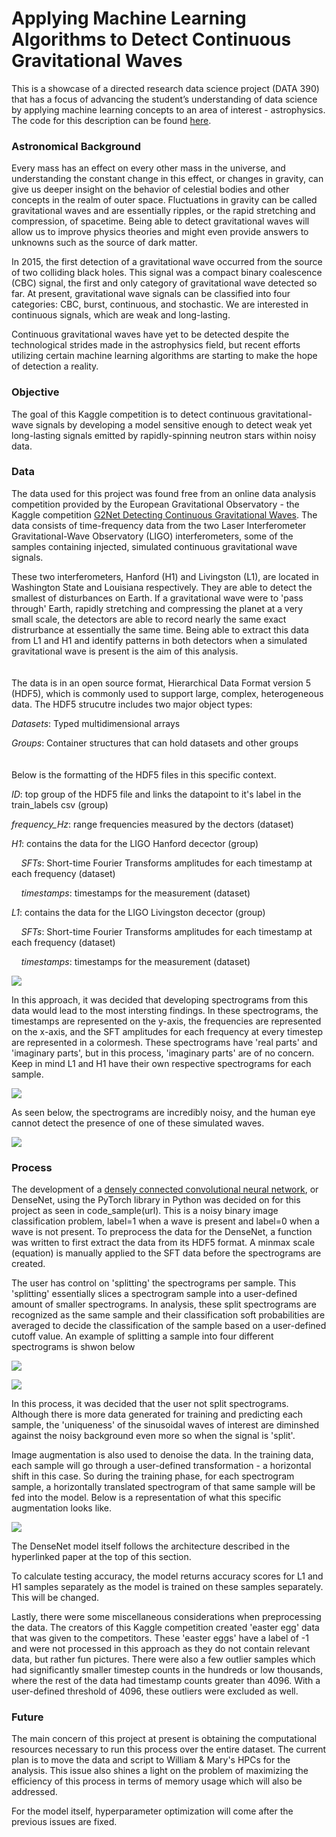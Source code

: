 # Applying Machine Learning Algorithms to Detect Continuous Gravitational Waves

This is a showcase of a directed research data science project (DATA 390) that has a focus of advancing the student’s understanding of data science by applying machine learning concepts to an area of interest - astrophysics. The code for this description can be found [here](code_sample.py).

### Astronomical Background

Every mass has an effect on every other mass in the universe, and understanding the constant change in this effect, or changes in gravity, can give us deeper insight on the behavior of celestial bodies and other concepts in the realm of outer space. Fluctuations in gravity can be called gravitational waves and are essentially ripples, or the rapid stretching and compression, of spacetime. Being able to detect gravitational waves will allow us to improve physics theories and might even provide answers to unknowns such as the source of dark matter.

In 2015, the first detection of a gravitational wave occurred from the source of two colliding black holes. This signal was a compact binary coalescence (CBC) signal, the first and only category of gravitational wave detected so far. At present, gravitational wave signals can be classified into four categories: CBC, burst, continuous, and stochastic. We are interested in continuous signals, which are weak and long-lasting.

Continuous gravitational waves have yet to be detected despite the technological strides made in the astrophysics field, but recent efforts utilizing certain machine learning algorithms are starting to make the hope of detection a reality.


### Objective
The goal of this Kaggle competition is to detect continuous gravitational-wave signals by developing a model sensitive enough to detect weak yet long-lasting signals emitted by rapidly-spinning neutron stars within noisy data.


### Data

The data used for this project was found free from an online data analysis competition provided by the European Gravitational Observatory - the Kaggle competition [G2Net Detecting Continuous Gravitational Waves](https://www.kaggle.com/competitions/g2net-detecting-continuous-gravitational-waves/overview). The data consists of time-frequency data from the two Laser Interferometer Gravitational-Wave Observatory (LIGO) interferometers, some of the samples containing injected, simulated continuous gravitational wave signals.

These two interferometers, Hanford (H1) and Livingston (L1), are located in Washington State and Louisiana respectively. They are able to detect the smallest of disturbances on Earth. If a gravitational wave were to 'pass through' Earth, rapidly stretching and compressing the planet at a very small scale, the detectors are able to record nearly the same exact distrurbance at essentially the same time. Being able to extract this data from L1 and H1 and identify patterns in both detectors when a simulated gravitational wave is present is the aim of this analysis.
<br>
<br>
<br>
The data is in an open source format, Hierarchical Data Format version 5 (HDF5), which is commonly used to support large, complex, heterogeneous data. The HDF5 strucutre includes two major object types:

*Datasets*: Typed multidimensional arrays

*Groups*: Container structures that can hold datasets and other groups
<br>
<br>
<br>
Below is the formatting of the HDF5 files in this specific context.

*ID*: top group of the HDF5 file and links the datapoint to it's label in the train_labels csv (group)

*frequency_Hz*: range frequencies measured by the dectors (dataset)

*H1*: contains the data for the LIGO Hanford decector (group)
	
&nbsp;&nbsp;&nbsp;&nbsp;*SFTs*: Short-time Fourier Transforms amplitudes for each timestamp at each frequency (dataset)

&nbsp;&nbsp;&nbsp;&nbsp;*timestamps*: timestamps for the measurement (dataset)
 
*L1*: contains the data for the LIGO Livingston decector (group)

&nbsp;&nbsp;&nbsp;&nbsp;*SFTs*: Short-time Fourier Transforms amplitudes for each timestamp at each frequency (dataset)

&nbsp;&nbsp;&nbsp;&nbsp;*timestamps*: timestamps for the measurement (dataset)
 

![](hdf5_format.png)


In this approach, it was decided that developing spectrograms from this data would lead to the most intersting findings. In these spectrograms, the timestamps are represented on the y-axis, the frequencies are represented on the x-axis, and the SFT amplitudes for each frequency at every timestep are represented in a colormesh. These spectrograms have 'real parts' and 'imaginary parts', but in this process, 'imaginary parts' are of no concern. Keep in mind L1 and H1 have their own respective spectrograms for each sample.


![](spectrograms.png)


As seen below, the spectrograms are incredibly noisy, and the human eye cannot detect the presence of one of these simulated waves.


![](wave_presence.png)


### Process

The development of a [densely connected convolutional neural network](https://arxiv.org/abs/1608.06993), or DenseNet, using the PyTorch library in Python was decided on for this project as seen in code_sample(url). This is a noisy binary image classification problem, label=1 when a wave is present and label=0 when a wave is not present. To preprocess the data for the DenseNet, a function was written to first extract the data from its HDF5 format. A minmax scale (equation) is manually applied to the SFT data before the spectrograms are created. 

The user has control on 'splitting' the spectrograms per sample. This 'splitting' essentially slices a spectrogram sample into a user-defined amount of smaller spectrograms. In analysis, these split spectrograms are recognized as the same sample and their classification soft probabilities are averaged to decide the classification of the sample based on a user-defined cutoff value. An example of splitting a sample into four different spectrograms is shwon below


![](unsplit.png)

![](spliy.png)


In this process, it was decided that the user not split spectrograms. Although there is more data generated for training and predicting each sample, the 'uniqueness' of the sinusoidal waves of interest are diminshed against the noisy background even more so when the signal is 'split'.


Image augmentation is also used to denoise the data. In the training data, each sample will go through a user-defined transformation - a horizontal shift in this case. So during the training phase, for each spectrogram sample, a horizontally translated spectrogram of that same sample will be fed into the model. Below is a representation of what this specific augmentation looks like.


![](augment.png)


The DenseNet model itself follows the architecture described in the hyperlinked paper at the top of this section.


To calculate testing accuracy, the model returns accuracy scores for L1 and H1 samples separately as the model is trained on these samples separately. This will be changed.


Lastly, there were some miscellaneous considerations when preprocessing the data. The creators of this Kaggle competition created 'easter egg' data that was given to the competitors. These 'easter eggs' have a label of -1 and were not processed in this approach as they do not contain relevant data, but rather fun pictures. There were also a few outlier samples which had significantly smaller timestep counts in the hundreds or low thousands, where the rest of the data had timestamp counts greater than 4096. With a user-defined threshold of 4096, these outliers were excluded as well. 


### Future

The main concern of this project at present is obtaining the computational resources necessary to run this process over the entire dataset. The current plan is to move the data and script to William & Mary's HPCs for the analysis. This issue also shines a light on the problem of maximizing the efficiency of this process in terms of memory usage which will also be addressed.


For the model itself, hyperparameter optimization will come after the previous issues are fixed.

